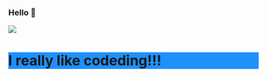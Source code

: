 ### Hello 👋
![](https://count.getloli.com/get/@:Chen-JjinG?theme=asoul)
<h1 style="background-color:DodgerBlue;">I really like codeding!!!</h1>

<!--
**Chen-JjinG/Chen-JjinG** is a ✨ _special_ ✨ repository because its `README.md` (this file) appears on your GitHub profile.

Here are some ideas to get you started:

- 🔭 I’m currently working on ...
- 🌱 I’m currently learning ...
- 👯 I’m looking to collaborate on ...
- 🤔 I’m looking for help with ...
- 💬 Ask me about ...
- 📫 How to reach me: ...
- 😄 Pronouns: ...
- ⚡ Fun fact: ...
-->
